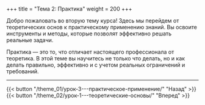 +++
title = "Тема 2: Практика"
weight = 200
+++

Добро пожаловать во вторую тему курса! Здесь мы перейдем от теоретических основ к практическому применению знаний. Вы освоите инструменты и методы, которые позволят эффективно решать реальные задачи.

Практика — это то, что отличает настоящего профессионала от теоретика. В этой теме вы научитесь не только что делать, но и как делать правильно, эффективно и с учетом реальных ограничений и требований.

---

{{< button "/theme_01/урок-3---практическое-применение/" "Назад" >}}{{< button "/theme_02/урок-1---теоретические-основы/" "Вперед" >}}